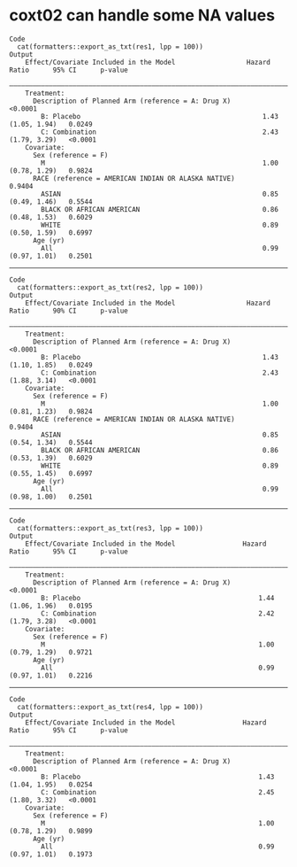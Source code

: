 # coxt02 can handle some NA values

    Code
      cat(formatters::export_as_txt(res1, lpp = 100))
    Output
        Effect/Covariate Included in the Model                  Hazard Ratio      95% CI      p-value
        —————————————————————————————————————————————————————————————————————————————————————————————
        Treatment:                                                                                   
          Description of Planned Arm (reference = A: Drug X)                                  <0.0001
            B: Placebo                                              1.43       (1.05, 1.94)   0.0249 
            C: Combination                                          2.43       (1.79, 3.29)   <0.0001
        Covariate:                                                                                   
          Sex (reference = F)                                                                        
            M                                                       1.00       (0.78, 1.29)   0.9824 
          RACE (reference = AMERICAN INDIAN OR ALASKA NATIVE)                                 0.9404 
            ASIAN                                                   0.85       (0.49, 1.46)   0.5544 
            BLACK OR AFRICAN AMERICAN                               0.86       (0.48, 1.53)   0.6029 
            WHITE                                                   0.89       (0.50, 1.59)   0.6997 
          Age (yr)                                                                                   
            All                                                     0.99       (0.97, 1.01)   0.2501 

---

    Code
      cat(formatters::export_as_txt(res2, lpp = 100))
    Output
        Effect/Covariate Included in the Model                  Hazard Ratio      90% CI      p-value
        —————————————————————————————————————————————————————————————————————————————————————————————
        Treatment:                                                                                   
          Description of Planned Arm (reference = A: Drug X)                                  <0.0001
            B: Placebo                                              1.43       (1.10, 1.85)   0.0249 
            C: Combination                                          2.43       (1.88, 3.14)   <0.0001
        Covariate:                                                                                   
          Sex (reference = F)                                                                        
            M                                                       1.00       (0.81, 1.23)   0.9824 
          RACE (reference = AMERICAN INDIAN OR ALASKA NATIVE)                                 0.9404 
            ASIAN                                                   0.85       (0.54, 1.34)   0.5544 
            BLACK OR AFRICAN AMERICAN                               0.86       (0.53, 1.39)   0.6029 
            WHITE                                                   0.89       (0.55, 1.45)   0.6997 
          Age (yr)                                                                                   
            All                                                     0.99       (0.98, 1.00)   0.2501 

---

    Code
      cat(formatters::export_as_txt(res3, lpp = 100))
    Output
        Effect/Covariate Included in the Model                 Hazard Ratio      95% CI      p-value
        ————————————————————————————————————————————————————————————————————————————————————————————
        Treatment:                                                                                  
          Description of Planned Arm (reference = A: Drug X)                                 <0.0001
            B: Placebo                                             1.44       (1.06, 1.96)   0.0195 
            C: Combination                                         2.42       (1.79, 3.28)   <0.0001
        Covariate:                                                                                  
          Sex (reference = F)                                                                       
            M                                                      1.00       (0.79, 1.29)   0.9721 
          Age (yr)                                                                                  
            All                                                    0.99       (0.97, 1.01)   0.2216 

---

    Code
      cat(formatters::export_as_txt(res4, lpp = 100))
    Output
        Effect/Covariate Included in the Model                 Hazard Ratio      95% CI      p-value
        ————————————————————————————————————————————————————————————————————————————————————————————
        Treatment:                                                                                  
          Description of Planned Arm (reference = A: Drug X)                                 <0.0001
            B: Placebo                                             1.43       (1.04, 1.95)   0.0254 
            C: Combination                                         2.45       (1.80, 3.32)   <0.0001
        Covariate:                                                                                  
          Sex (reference = F)                                                                       
            M                                                      1.00       (0.78, 1.29)   0.9899 
          Age (yr)                                                                                  
            All                                                    0.99       (0.97, 1.01)   0.1973 

